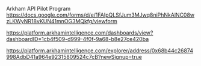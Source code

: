 Arkham API Pilot Program
https://docs.google.com/forms/d/e/1FAIpQLSfJum3MJwq8niPhNkAlNC08wzLKWyNR18vKUN41mnOG3MQkfg/viewform

https://platform.arkhamintelligence.com/dashboards/view?dashboardID=1cb4f509-d999-4f0f-9a68-b8e27ce420ba

https://platform.arkhamintelligence.com/explorer/address/0x68b44c26874998AdbD41a964e92315809524c7cB?newSignup=true